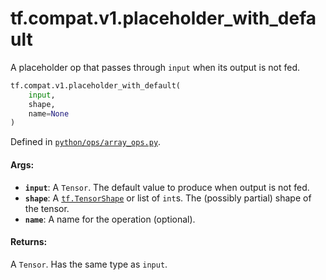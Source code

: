 <div itemscope itemtype="http://developers.google.com/ReferenceObject">
<meta itemprop="name" content="tf.compat.v1.placeholder_with_default" />
<meta itemprop="path" content="Stable" />
</div>

# tf.compat.v1.placeholder_with_default

A placeholder op that passes through `input` when its output is not fed.

``` python
tf.compat.v1.placeholder_with_default(
    input,
    shape,
    name=None
)
```



Defined in [`python/ops/array_ops.py`](/code/stable/tensorflow/python/ops/array_ops.py).

<!-- Placeholder for "Used in" -->


#### Args:


* <b>`input`</b>: A `Tensor`. The default value to produce when output is not fed.
* <b>`shape`</b>: A <a href="../../../tf/TensorShape.md"><code>tf.TensorShape</code></a> or list of `int`s. The (possibly partial) shape of
  the tensor.
* <b>`name`</b>: A name for the operation (optional).


#### Returns:

A `Tensor`. Has the same type as `input`.
